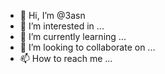 - 👋 Hi, I’m @3asn
- 👀 I’m interested in ...
- 🌱 I’m currently learning ...
- 💞️ I’m looking to collaborate on ...
- 📫 How to reach me ...

<!---
3asn/3asn is a ✨ special ✨ repository because its `README.md` (this file) appears on your GitHub profile.
You can click the Preview link to take a look at your changes.
--->
